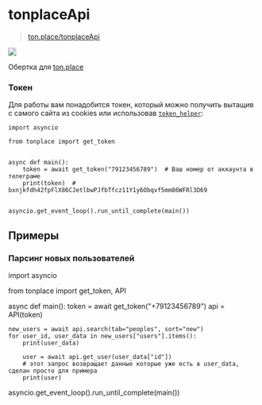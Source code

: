 # tonplaceApi

> [ton.place/tonplaceApi](https://ton.place/group7123)

![](https://upload.wikimedia.org/wikipedia/commons/thumb/0/0b/Gram_cryptocurrency_logo.svg/150px-Gram_cryptocurrency_logo.svg.png)

Обертка для [ton.place](https://ton.place/kesha1225)


### Токен

Для работы вам понадобится токен, который можно получить вытащив с самого сайта из cookies или 
использовав [`token_helper`](./examples/get_token_example.py):
```python3
import asyncio

from tonplace import get_token


async def main():
    token = await get_token("79123456789")  # Ваш номер от аккаунта в телеграме
    print(token)  # bxnjkfdh42fpFlX86CJetlbwPJfbTfcz11Y1y6Obqvf5mm86WFRl3D69


asyncio.get_event_loop().run_until_complete(main())
```


## Примеры

### Парсинг новых пользователей

import asyncio

from tonplace import get_token, API


async def main():
    token = await get_token("+79123456789")
    api = API(token)

    new_users = await api.search(tab="peoples", sort="new")
    for user_id, user_data in new_users["users"].items():
        print(user_data)

        user = await api.get_user(user_data["id"])
        # этот запрос возвращает данные которые уже есть в user_data, сделан просто для примера
        print(user)


asyncio.get_event_loop().run_until_complete(main())